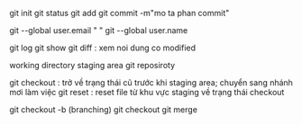 git init
git status
git add
git commit -m"mo ta phan commit"

git --global user.email " "
git --global user.name 


git log 
git show 
git diff : xem noi dung co modified

working directory
staging area
git reposiroty

git checkout : trở về trạng thái cũ trước khi staging area; chuyển sang nhánh mơi làm việc
git reset : reset file từ khu vực staging về trạng thái checkout


git checkout -b <branch> (branching)
git checkout <branch>
git merge